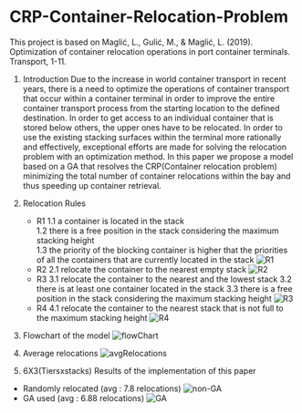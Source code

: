 # CRP-Container-Relocation-Problem
 
This project is based on Maglić, L., Gulić, M., & Maglić, L. (2019). Optimization of container relocation operations in port container terminals. Transport, 1-11.

1. Introduction
Due to the increase in world container transport in recent years, there is a need to optimize the operations of container transport that occur within a container terminal in order to improve the entire container transport process from the starting location to the defined destination. In order to get access to an individual container that is stored below others, the upper ones have to be relocated. In order to use the existing stacking surfaces within the terminal more rationally and effectively, exceptional efforts are made for solving the relocation problem with an optimization method. In this paper we propose a model based on a GA that resolves the CRP(Container relocation problem) minimizing the total number of container relocations within the bay and thus speeding up container retrieval.

2. Relocation Rules
   - R1
       1.1 a container is located in the stack  
       1.2 there is a free position in the stack considering the maximum stacking height  
       1.3 the priority of the blocking container is higher that the priorities of all the containers that are currently located in the stack
       ![R1](https://user-images.githubusercontent.com/54901021/74013311-7e0c1380-49cf-11ea-8014-a71de371b80f.PNG)
    - R2
       2.1 relocate the container to the nearest empty stack
       ![R2](https://user-images.githubusercontent.com/54901021/74013312-7ea4aa00-49cf-11ea-9127-51205da096ce.PNG)
    - R3
       3.1 relocate the container to the nearest and the lowest stack
       3.2 there is at least one container located in the stack
       3.3 there is a free position in the stack considering the maximum stacking height
       ![R3](https://user-images.githubusercontent.com/54901021/74013313-7f3d4080-49cf-11ea-8062-5b50b032f640.PNG)
    - R4
       4.1 relocate the container to the nearest stack that is not full to the maximum stacking height
       ![R4](https://user-images.githubusercontent.com/54901021/74013310-7d737d00-49cf-11ea-8bc3-5538bdb237a1.PNG)
3. Flowchart of the model
![flowChart](https://user-images.githubusercontent.com/54901021/74013323-87957b80-49cf-11ea-851c-2dcc049d01c5.PNG)
4. Average relocations
![avgRelocations](https://user-images.githubusercontent.com/54901021/74013326-882e1200-49cf-11ea-82dc-202cb2a1d874.PNG)
5. 6X3(Tiersxstacks) Results of the implementation of this paper 
- Randomly relocated (avg : 7.8 relocations)
![non-GA](https://user-images.githubusercontent.com/54901021/74013320-849a8b00-49cf-11ea-8eb3-1f92899d2de0.png)
- GA used (avg : 6.88 relocations)
![GA](https://user-images.githubusercontent.com/54901021/74012256-24a2e500-49cd-11ea-84c5-c46f48d1643f.png)
  
